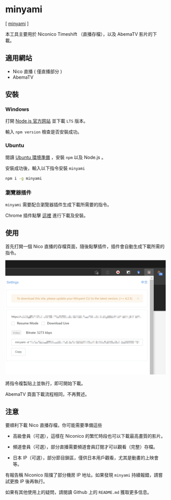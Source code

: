 # minyami

[ [minyami](https://github.com/Last-Order/Minyami) ]

本工具主要用於 Niconico Timeshift （直播存檔），以及 AbemaTV 影片的下載。

## 適用網站

- Nico 直播 ( 僅直播部分 )
- AbemaTV

## 安裝

### Windows

打開 [Node.js 官方网站](https://nodejs.org/) 並下載 `LTS` 版本。

輸入 `npm version` 檢查是否安裝成功。

### Ubuntu

閱讀 [Ubuntu 環境準備](/docs/preparation/ubuntu?id=nodejs) ，安裝 `npm` 以及 Node.js 。

安裝成功後，輸入以下指令安裝 `minyami`

```bash
npm i -g minyami
```

### 瀏覽器插件

`minyami` 需要配合瀏覽器插件生成下載所需要的指令。

Chrome 插件點擊 [這裡](https://chrome.google.com/webstore/detail/minyami/cgejkofhdaffiifhcohjdbbheldkiaed) 進行下載及安裝。

## 使用

首先打開一個 Nico 直播的存檔頁面，隨後點擊插件，插件會自動生成下載所需的指令。

![Plugin](./minyami-0001.jpg)

將指令複製貼上並執行，即可開始下載。

AbemaTV 頁面下載流程相同，不再贅述。

## 注意

要順利下載 Nico 直播存檔，你可能需要準備這些

- 高級會員（可選），這樣在 Niconico 的繁忙時段也可以下載最高畫質的影片。

- 頻道會員（可選），部分直播需要頻道會員訂閱才可以觀看（完整）存檔。

- 日本 IP（可選），部分節目鎖區，僅供日本用戶觀看，尤其是動畫的上映會等。

有報告稱 Niconico 阻擋了部分機房 IP 地址。如果發現 `minyami` 持續報錯，請嘗試更換 IP 後再執行。

如果有其他使用上的疑問，請閱讀 Github 上的 `README.md` 獲取更多信息。
